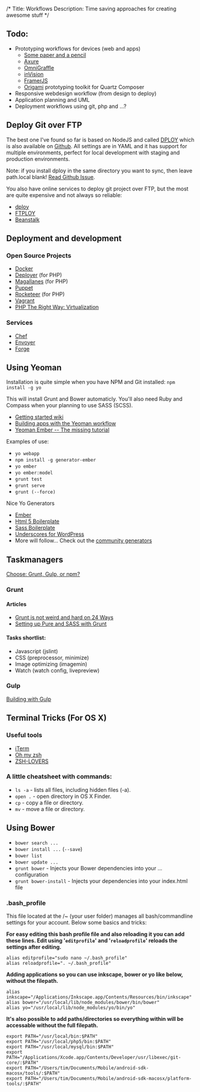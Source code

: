 /*
Title: Workflows
Description: Time saving approaches for creating awesome stuff
*/


## Todo:

* Prototyping workflows for devices (web and apps)
	* [Some paper and a pencil](https://www.google.com/search?q=pencil+and+paper&tbm=isch)
	* [Axure](http://axure.com/)
	* [OmniGraffle](http://www.omnigroup.com/omnigraffle/)
	* [inVision](http://www.invisionapp.com/)
	* [FramerJS](http://framerjs.com/)
	* [Origami](http://facebook.github.io/origami/) prototyping toolkit for Quartz Composer
* Responsive webdesign workflow (from design to deploy)
* Application planning and UML
* Deployment workflows using git, php and ...?


## Deploy Git over FTP

The best one I've found so far is based on NodeJS and called [DPLOY](http://leanmeanfightingmachine.github.io/dploy/) which is also available on [Github](https://github.com/LeanMeanFightingMachine/dploy). All settings are in YAML and it has support for multiple environments, perfect for local development with staging and production environments.

Note: if you install dploy in the same directory you want to sync, then leave path.local blank! [Read Github Issue](https://github.com/LeanMeanFightingMachine/dploy/issues/19#issuecomment-29133963).

You also have online services to deploy git project over FTP, but the most are quite expensive and not always so reliable:

- [dploy](http://dploy.io/)
- [FTPLOY](http://ftploy.com/)
- [Beanstalk](http://beanstalkapp.com/)


## Deployment and development

### Open Source Projects

* [Docker](https://www.docker.com/)
* [Deployer](http://deployer.org/) (for PHP)
* [Magallanes](http://magephp.com/) (for PHP)
* [Puppet](https://puppetlabs.com/)
* [Rocketeer](http://rocketeer.autopergamene.eu/) (for PHP)
* [Vagrant](https://www.vagrantup.com/)
* [PHP The Right Way: Virtualization](http://www.phptherightway.com/#virtualization)

### Services

* [Chef](https://www.chef.io/)
* [Envoyer](https://envoyer.io/)
* [Forge](https://forge.laravel.com/)


## Using Yeoman

Installation is quite simple when you have NPM and Git installed: `npm install -g yo`

This will install Grunt and Bower automaticly. You'll also need Ruby and Compass when your planning to use SASS (SCSS).

- [Getting started wiki](https://github.com/yeoman/yeoman/wiki/Getting-Started)
- [Building apps with the Yeoman workflow](http://dev.tutsplus.com/tutorials/building-apps-with-the-yeoman-workflow--net-33254)
- [Yeoman Ember -- The missing tutorial](https://www.openshift.com/blogs/day-24-yeoman-ember-the-missing-tutorial)

Examples of use:

- `yo webapp`
- `npm install -g generator-ember`
- `yo ember`
- `yo ember:model`
- `grunt test`
- `grunt serve`
- `grunt (--force)`

Nice Yo Generators

- [Ember](https://github.com/yeoman/generator-ember)
- [Html 5 Boilerplate](https://github.com/h5bp/generator-h5bp)
- [Sass Boilerplate](https://github.com/srsgores/generator-sass-boilerplate)
- [Underscores for WordPress](https://github.com/kdo/generator-wp-underscores)
- More will follow... Check out the [community generators](http://yeoman.io/community-generators.html)


## Taskmanagers

[Choose: Grunt, Gulp, or npm?](http://ponyfoo.com/articles/choose-grunt-gulp-or-npm)


### Grunt

#### Articles

- [Grunt is not weird and hard on 24 Ways](http://24ways.org/2013/grunt-is-not-weird-and-hard/)
- [Setting up Pure and SASS with Grunt](http://kalenjohnson.com/customizing-roots-sass/)

#### Tasks shortlist:

- Javascript (jslint)
- CSS (preprocessor, minimize)
- Image optimizing (imagemin)
- Watch (watch config, livepreview)


### Gulp

[Building with Gulp](http://www.smashingmagazine.com/2014/06/11/building-with-gulp/)


## Terminal Tricks (For OS X)

### Useful tools

* [iTerm](http://iterm2.com/)
* [Oh my zsh](https://github.com/robbyrussell/oh-my-zsh)
* [ZSH-LOVERS](https://grml.org/zsh/zsh-lovers.html)

### A little cheatsheet with commands:

* `ls -a` - lists all files, including hidden files (-a).
* `open .` - open directory in OS X Finder.
* `cp` - copy a file or directory.
* `mv` - move a file or directory.


## Using Bower

- `bower search ...`
- `bower install ...` (`--save`)
- `bower list`
- `bower update ...`
- `grunt bower` - Injects your Bower dependencies into your ... configuration
- `grunt bower-install` - Injects your dependencies into your index.html file


### .bash_profile

This file located at the /~ (your user folder) manages all bash/commandline settings for your account. Below some basics and tricks:

**For easy editing this bash profile file and also reloading it you can add these lines. Edit using '`editprofile`' and '`reloadprofile`' reloads the settings after editing.**

	alias editprofile="sudo nano ~/.bash_profile"
	alias reloadprofile=". ~/.bash_profile"


**Adding applications so you can use inkscape, bower or yo like below, without the filepath.**

	alias inkscape="/Applications/Inkscape.app/Contents/Resources/bin/inkscape"
	alias bower="/usr/local/lib/node_modules/bower/bin/bower"
	alias yo="/usr/local/lib/node_modules/yo/bin/yo"


**It's also possible to add paths/directories so everything within will be accessable without the full filepath.**

	export PATH="/usr/local/bin:$PATH"
	export PATH="/usr/local/php5/bin:$PATH"
	export PATH="/usr/local/mysql/bin:$PATH"
	export PATH="/Applications/Xcode.app/Contents/Developer/usr/libexec/git-core/:$PATH"
	export PATH="/Users/tim/Documents/Mobile/android-sdk-macosx/tools/:$PATH"
	export PATH="/Users/tim/Documents/Mobile/android-sdk-macosx/platform-tools/:$PATH"
